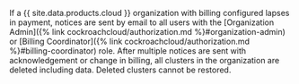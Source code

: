 If a {{ site.data.products.cloud }} organization with billing configured lapses in payment, notices are sent by email to all users with the [Organization Admin]({% link cockroachcloud/authorization.md %}#organization-admin) or [Billing Coordinator]({% link cockroachcloud/authorization.md %}#billing-coordinator) role. After multiple notices are sent with acknowledgement or change in billing, all clusters in the organization are deleted including data. Deleted clusters cannot be restored.